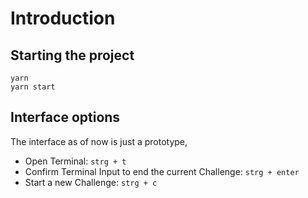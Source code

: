 # Introduction
## Starting the project
```
yarn 
yarn start
```
## Interface options 
The interface as of now is just a prototype,
- Open Terminal: ``` strg + t ```
- Confirm Terminal Input to end the current Challenge: ``` strg + enter ```
- Start a new Challenge: ``` strg + c ```

